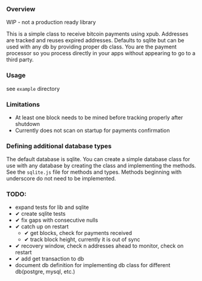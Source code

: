 ### Overview

WIP - not a production ready library

This is a simple class to receive bitcoin payments using xpub.  Addresses are tracked
and reuses expired addresses.  Defaults to sqlite but can be used with any db by providing
proper db class.  You are the payment processor so you process directly in your apps without
appearing to go to a third party.

### Usage

see `example` directory

### Limitations

* At least one block needs to be mined before tracking properly after shutdown
* Currently does not scan on startup for payments confirmation

### Defining additional database types

The default database is sqlite.  You can create a simple database class for use with any database by creating the class and implementing the methods.  See the `sqlite.js` file for methods and types.  Methods beginning with underscore do not need to be implemented.

### TODO:

* expand tests for lib and sqlite
* ✔ create sqlite tests
* ✔ fix gaps with consecutive nulls
* ✔ catch up on restart
    * ✔ get blocks, check for payments received
    * ✔ track block height, currently it is out of sync
* ✔ recovery window, check n addresses ahead to monitor, check on restart
* ✔ add get transaction to db
* document db definition for implementing db class for different db(postgre, mysql, etc.)

 